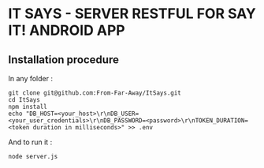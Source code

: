 # IT SAYS - SERVER RESTFUL FOR SAY IT! ANDROID APP

## Installation procedure

In any folder :
```
git clone git@github.com:From-Far-Away/ItSays.git
cd ItSays
npm install
echo "DB_HOST=<your_host>\r\nDB_USER=<your_user_credentials>\r\nDB_PASSWORD=<password>\r\nTOKEN_DURATION=<token duration in milliseconds>" >> .env
```

And to run it :
```
node server.js
```
